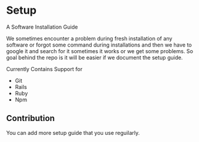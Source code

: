 # Setup

A Software Installation Guide

We sometimes encounter a problem during fresh installation of any software or forgot some command during installations and then we have to google it and search for it sometimes it works or we get some problems. So goal behind the repo is it will be easier if we document the setup guide.



Currently Contains Support for 
- Git 
- Rails 
- Ruby 
- Npm 


## Contribution 

 You can add more setup guide that you use reguilarly.




